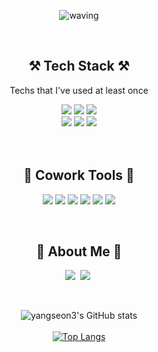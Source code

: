 <div align="center">
 
  <!-- Header -->
![waving](https://capsule-render.vercel.app/api?type=waving&height=200&fontSize=40&text=DongSeon_Yang&fontAlign=78&fontAlignY=40&color=gradient)
 
  <br/>
 
  <!-- Badge -->
  ## ⚒️ Tech Stack ⚒️
  Techs that I've used at least once
  
  <!-- Language -->
  <img src="https://img.shields.io/badge/HTML-E34F26?style=flat-square&logo=HTML5&logoColor=white"/>
  <img src="https://img.shields.io/badge/Javascript-F7DF1E?style=flat-square&logo=JavaScript&logoColor=black"/>
<!--   <img src="https://img.shields.io/badge/typescript-%23007ACC.svg?style=flat-square&logo=typescript&logoColor=white"/> -->
  <img src="https://img.shields.io/badge/react-%2320232a.svg?style=flat-square&logo=react&logoColor=%2361DAFB"/>
 </br>
  <img src="https://img.shields.io/badge/CSS-1572B6?style=flat-square&logo=CSS3&logoColor=white"/>
  <img src="https://img.shields.io/badge/SASS-hotpink.svg?style=flat-square&logo=SASS&logoColor=white"/>
  <img src="https://img.shields.io/badge/styled--components-DB7093?style=flat-square&logo=styled-components&logoColor=white"/>
  
  <br/>
  <br/>
  <br/>
  
  ## 🔱 Cowork Tools 🔱
  <p>
    <img src="https://img.shields.io/badge/git-%23F05033.svg?style=flat-square&logo=git&logoColor=white"/>
    <img src="https://img.shields.io/badge/GitHub-181717?style=flat-square&logo=GitHub&logoColor=white"/>
    <img src="https://img.shields.io/badge/Notion-181717?style=flat-square&logo=Notion&logoColor=white"/>
<!--     <img src="https://img.shields.io/badge/Figma-F24E1E?style=flat-square&logo=Figma&logoColor=white"/> -->
    <img src="https://img.shields.io/badge/Slack-4A154B?style=flat-square&logo=Slack&logoColor=white"/>
    <img src="https://img.shields.io/badge/Trello-%23026AA7.svg?style=flat-square&logo=Slack&logoColor=white"/>
    <img src="https://img.shields.io/badge/Visual%20Studio%20Code-007ACC?style=flat-square&logo=Visual%20Studio%20Code&logoColor=white"/>
  </p>
  
  <br/>
   
  <!-- My Apps -->
  ## 💙 About Me 💙
<p align="center">
  <a href="https://yangseon.tistory.com/"><img src="https://img.shields.io/badge/Tistory-11B48A?style=flat&logo=Tistory&logoColor=white&link=https://yangseon.tistory.com/"/></a>&nbsp
  <a href="https://www.instagram.com/yangseon3/"><img src="https://img.shields.io/badge/Instagram-E4405F?style=flat&logo=Instagram&logoColor=white&link=https://www.instagram.com/yangseon3/"/></a>&nbsp
</p> 
 
 </br>
  
  ![yangseon3's GitHub stats](https://github-readme-stats.vercel.app/api?username=yangseon3&show_icons=true&theme=highcontrast)
  </br>
  </br>
  [![Top Langs](https://github-readme-stats.vercel.app/api/top-langs/?username=yangseon3&layout=compact&theme=highcontrast)](https://github.com/yangseon3/github-readme-stats) 
</div> 
